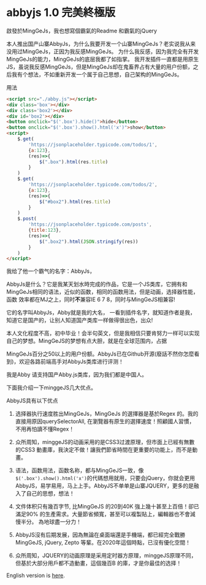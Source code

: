 # abbyjs 1.0 完美終極版

啟發於MingGeJs，我也想寫個霸氣的Readme 和霸氣的jQuery

本人推出国产山寨AbbyJs，为什么我要开发一个山寨MingGeJs？老实说我从来没用过MingGeJs，正因为我反感MingGeJs。 为什么我反感，因为我完全有开发MingGeJs的能力，MingGeJs的底层我都了如指掌。
我开发插件一直都是用原生JS，虽说我反感MingGeJs，但是MingGeJs却在鬼畜界占有大量的用户份额，之后我有个想法，不如重新开发一个属于自己思想，自己架构的MingGeJs。

用法
```html
<script src="./abby.js"></script>
<div class='box'></div>
<div class='box2'></div>
<div id='box2'></div>
<button onclick="$('.box').hide()">hide</button>
<button onclick="$('.box').show().html('x')">show</button>
<script>
    $.get(
        'https://jsonplaceholder.typicode.com/todos/1',
        {a:123},
        (res)=>{
            $(".box").html(res.title)
        }
    )
    $.get(
        'https://jsonplaceholder.typicode.com/todos/2',
        {a:123},
        (res)=>{
            $("#box2").html(res.title)
        }
    )
    $.post(
        'https://jsonplaceholder.typicode.com/posts',
        {title:123},
        (res)=>{
            $(".box2").html(JSON.stringify(res))
        }
    )
</script>
```

我给了他一个霸气的名字：AbbyJs，

AbbyJs是什么？它是我某天划水時完成的作品，它是一个JS类库，它拥有和MingGeJs相同的语法，近似的函数，相同的函数用法，但是动画，选择器性能，函数 效率都在MJ之上，同时**不**兼容IE 6 7 8，同时与MingGeJS相兼容!

它的名字叫AbbyJs，Abby就是我的大名， 一看到插件名字，就知道作者是我，知道它是国产的，让别人知道国产类库一样做得很出色，出众!

本人文化程度不高，初中毕业！会半句英文，但是我相信只要肯努力一样可以实现自己的梦想。MingGeJS的梦想有点大胆，就是在全球范围内，占据

MingGeJs百分之50以上的用户份额。AbbyJs已在Github开源(廢話不然你怎麼看到)，欢迎各路前端高手对AbbyJs类库进行评测！

我是Abby 请支持国产Abby.js类库，因为我们都是中国人。

下面我介绍一下minggeJS几大优点。

AbbyJS具有以下优点 

1. 选择器执行速度胜出MingGeJs，MingGeJs 的選擇器是基於Regex 的。我的直接用原因querySelectorAll, 在瀏覽器有原生的選擇速度！照顧國人習慣，不用再怕讀不懂Regex！

2. 众所周知，minggeJS的动画采用的是CSS3过渡原理，但市面上已經有無數的CSS3 動畫庫，我決定不做！讓我們節省時間在更重要的功能上，而不是動畫。

3. 语法，函数用法，函数名称，都与MingGeJS一致，像`$('.box').show().html('x')`的代碼想用就用，只要会jQuery，你就会更用AbbyJS，易学易用，马上上手。AbbyJS不单单是山寨JQUERY，更多的是融入了自己的思想，想法！ 

4. 文件体积只有幾百字节, 比MingGeJS 的20到40K 強上幾十甚至上百倍！卻已滿足90% 的生產需求。大量節省頻寬，甚至可以複製貼上，編輯器也不會減慢半分。 為地球盡一分力！

5. AbbyJS沒有后期发展，因為無論在桌面端還是手機端，都已經完全戰勝MingGeJS, jQuery, Zepto 等輩。在2020年這個時點，已沒有優化空間！

6. 众所周知，JQUERY的动画原理是采用定时器方原理，minggeJS原理不同，但基於大部分用戶都不造動畫，這個幾百B 的庫，才是你最佳的选择！


English version is [here](english.md).

